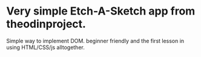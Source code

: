 # Very simple Etch-A-Sketch app from theodinproject.
 Simple way to implement DOM. beginner friendly and the first lesson in using HTML/CSS/js alltogether.

